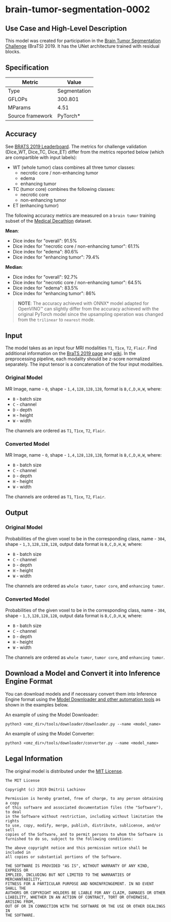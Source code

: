 # brain-tumor-segmentation-0002

## Use Case and High-Level Description

This model was created for participation in the [Brain Tumor Segmentation Challenge](https://www.med.upenn.edu/cbica/brats2019/registration.html) (BraTS) 2019. It has the UNet architecture trained with residual blocks.

## Specification

| Metric            | Value         |
|-------------------|---------------|
| Type              | Segmentation  |
| GFLOPs            | 300.801       |
| MParams           | 4.51          |
| Source framework  | PyTorch\*       |

## Accuracy

See [BRATS 2019 Leaderboard](https://www.cbica.upenn.edu/BraTS19/lboardValidation.html). The metrics
for challenge validation (Dice_WT, Dice_TC, Dice_ET) differ from the metrics reported below (which
are compartible with input labels):

- WT (whole tumor) class combines all three tumor classes:
    - necrotic core / non-enhancing tumor
    - edema
    - enhancing tumor
- TC (tumor core) combines the following classes:
    - necrotic core
    - non-enhancing tumor
- ET (enhancing tumor)

The following accuracy metrics are measured on a `brain tumor` training subset of the [Medical Decathlon](http://medicaldecathlon.com/) dataset.

**Mean**:
- Dice index for "overall": 91.5%
- Dice index for "necrotic core / non-enhancing tumor": 61.1%
- Dice index for "edema": 80.6%
- Dice index for "enhancing tumor": 79.4%

**Median**:
- Dice index for "overall": 92.7%
- Dice index for "necrotic core / non-enhancing tumor": 64.5%
- Dice index for "edema": 83.5%
- Dice index for "enhancing tumor": 86%


> **NOTE**: The accuracy achieved with ONNX\* model adapted for OpenVINO™ can slightly differ from the accuracy achieved with the original PyTorch model since the upsampling operation was changed from the `trilinear` to `nearest` mode.

## Input

The model takes as an input four MRI modalities `T1`, `T1ce`, `T2`, `Flair`. Find additional information on the [BraTS 2019 page](https://www.med.upenn.edu/cbica/brats2019/registration.html) and [wiki](https://en.wikipedia.org/wiki/Magnetic_resonance_imaging).
In the preprocessing pipeline, each modality should be z-score normalized separately. The input tensor is a concatenation of the four input modalities.

### Original Model

MR Image, name - `0`, shape - `1,4,128,128,128`, format is `B,C,D,H,W`, where:

- `B` - batch size
- `C` - channel
- `D` - depth
- `H` - height
- `W` - width

The channels are ordered as `T1`, `T1ce`, `T2`, `Flair`.

### Converted Model

MR Image, name - `0`, shape - `1,4,128,128,128`, format is `B,C,D,H,W`, where:

- `B` - batch size
- `C` - channel
- `D` - depth
- `H` - height
- `W` - width

The channels are ordered as `T1`, `T1ce`, `T2`, `Flair`.

## Output

### Original Model

Probabilities of the given voxel to be in the corresponding class, name - `304`, shape - `1,3,128,128,128`, output data format is `B,C,D,H,W`, where:

- `B` - batch size
- `C` - channel
- `D` - depth
- `H` - height
- `W` - width

The channels are ordered as `whole tumor`, `tumor core`, and `enhancing tumor`.

### Converted Model

Probabilities of the given voxel to be in the corresponding class, name - `304`, shape - `1,3,128,128,128`, output data format is `B,C,D,H,W`, where:

- `B` - batch size
- `C` - channel
- `D` - depth
- `H` - height
- `W` - width

The channels are ordered as `whole tumor`, `tumor core`, and `enhancing tumor`.

## Download a Model and Convert it into Inference Engine Format

You can download models and if necessary convert them into Inference Engine format using the [Model Downloader and other automation tools](../../../tools/downloader/README.md) as shown in the examples below.

An example of using the Model Downloader:
```
python3 <omz_dir>/tools/downloader/downloader.py --name <model_name>
```

An example of using the Model Converter:
```
python3 <omz_dir>/tools/downloader/converter.py --name <model_name>
```

## Legal Information

The original model is distributed under the
[MIT License](https://raw.githubusercontent.com/lachinov/brats2019/master/LICENSE).

```
The MIT License

Copyright (c) 2019 Dmitrii Lachinov

Permission is hereby granted, free of charge, to any person obtaining a copy
of this software and associated documentation files (the "Software"), to deal
in the Software without restriction, including without limitation the rights
to use, copy, modify, merge, publish, distribute, sublicense, and/or sell
copies of the Software, and to permit persons to whom the Software is
furnished to do so, subject to the following conditions:

The above copyright notice and this permission notice shall be included in
all copies or substantial portions of the Software.

THE SOFTWARE IS PROVIDED "AS IS", WITHOUT WARRANTY OF ANY KIND, EXPRESS OR
IMPLIED, INCLUDING BUT NOT LIMITED TO THE WARRANTIES OF MERCHANTABILITY,
FITNESS FOR A PARTICULAR PURPOSE AND NONINFRINGEMENT. IN NO EVENT SHALL THE
AUTHORS OR COPYRIGHT HOLDERS BE LIABLE FOR ANY CLAIM, DAMAGES OR OTHER
LIABILITY, WHETHER IN AN ACTION OF CONTRACT, TORT OR OTHERWISE, ARISING FROM,
OUT OF OR IN CONNECTION WITH THE SOFTWARE OR THE USE OR OTHER DEALINGS IN
THE SOFTWARE.
```

